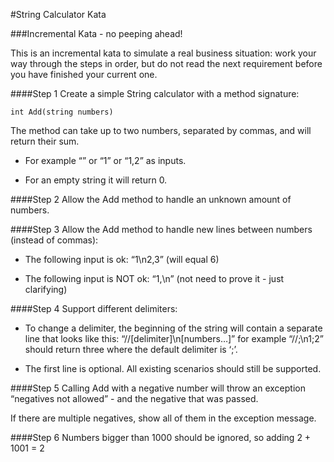 #String Calculator Kata

###Incremental Kata - no peeping ahead!

This is an incremental kata to simulate a real business situation: work your way through the steps in order, but do not read the next requirement before you have finished your current one.

####Step 1
Create a simple String calculator with a method signature:

    int Add(string numbers)
The method can take up to two numbers, separated by commas, and will return their sum.

- For example “” or “1” or “1,2” as inputs.

- For an empty string it will return 0.

####Step 2
Allow the Add method to handle an unknown amount of numbers.

####Step 3
Allow the Add method to handle new lines between numbers (instead of commas):

- The following input is ok: “1\n2,3” (will equal 6)

- The following input is NOT ok: “1,\n” (not need to prove it - just clarifying)

####Step 4
Support different delimiters:

- To change a delimiter, the beginning of the string will contain a separate line that looks like this: “//[delimiter]\n[numbers…]” for example “//;\n1;2” should return three where the default delimiter is ‘;’.

- The first line is optional. All existing scenarios should still be supported.

####Step 5
Calling Add with a negative number will throw an exception “negatives not allowed” - and the negative that was passed.

If there are multiple negatives, show all of them in the exception message.

####Step 6
Numbers bigger than 1000 should be ignored, so adding 2 + 1001 = 2